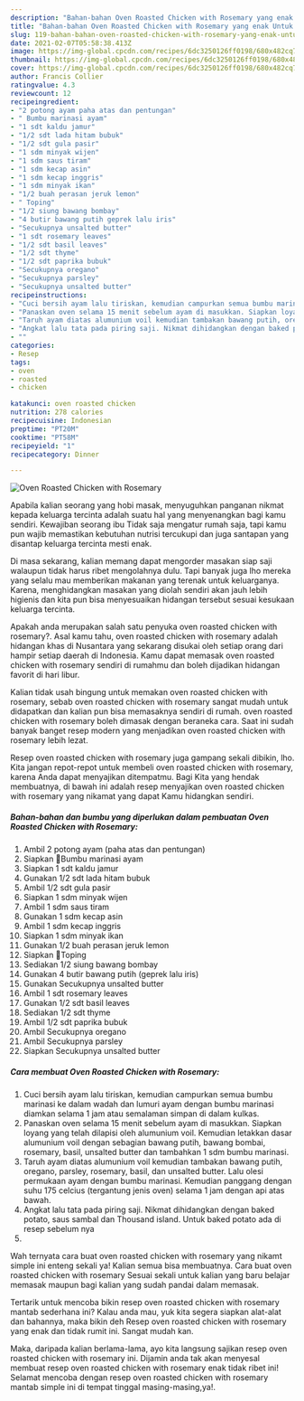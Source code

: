 ```yaml
---
description: "Bahan-bahan Oven Roasted Chicken with Rosemary yang enak Untuk Jualan"
title: "Bahan-bahan Oven Roasted Chicken with Rosemary yang enak Untuk Jualan"
slug: 119-bahan-bahan-oven-roasted-chicken-with-rosemary-yang-enak-untuk-jualan
date: 2021-02-07T05:58:38.413Z
image: https://img-global.cpcdn.com/recipes/6dc3250126ff0198/680x482cq70/oven-roasted-chicken-with-rosemary-foto-resep-utama.jpg
thumbnail: https://img-global.cpcdn.com/recipes/6dc3250126ff0198/680x482cq70/oven-roasted-chicken-with-rosemary-foto-resep-utama.jpg
cover: https://img-global.cpcdn.com/recipes/6dc3250126ff0198/680x482cq70/oven-roasted-chicken-with-rosemary-foto-resep-utama.jpg
author: Francis Collier
ratingvalue: 4.3
reviewcount: 12
recipeingredient:
- "2 potong ayam paha atas dan pentungan"
- " Bumbu marinasi ayam"
- "1 sdt kaldu jamur"
- "1/2 sdt lada hitam bubuk"
- "1/2 sdt gula pasir"
- "1 sdm minyak wijen"
- "1 sdm saus tiram"
- "1 sdm kecap asin"
- "1 sdm kecap inggris"
- "1 sdm minyak ikan"
- "1/2 buah perasan jeruk lemon"
- " Toping"
- "1/2 siung bawang bombay"
- "4 butir bawang putih geprek lalu iris"
- "Secukupnya unsalted butter"
- "1 sdt rosemary leaves"
- "1/2 sdt basil leaves"
- "1/2 sdt thyme"
- "1/2 sdt paprika bubuk"
- "Secukupnya oregano"
- "Secukupnya parsley"
- "Secukupnya unsalted butter"
recipeinstructions:
- "Cuci bersih ayam lalu tiriskan, kemudian campurkan semua bumbu marinasi ke dalam wadah dan lumuri ayam dengan bumbu marinasi diamkan selama 1 jam atau semalaman simpan di dalam kulkas."
- "Panaskan oven selama 15 menit sebelum ayam di masukkan. Siapkan loyang yang telah dilapisi oleh alumunium voil. Kemudian letakkan dasar alumunium voil dengan sebagian bawang putih, bawang bombai, rosemary, basil, unsalted butter dan tambahkan 1 sdm bumbu marinasi."
- "Taruh ayam diatas alumunium voil kemudian tambakan bawang putih, oregano, parsley, rosemary, basil, dan unsalted butter. Lalu olesi permukaan ayam dengan bumbu marinasi. Kemudian panggang dengan suhu 175 celcius (tergantung jenis oven) selama 1 jam dengan api atas bawah."
- "Angkat lalu tata pada piring saji. Nikmat dihidangkan dengan baked potato, saus sambal dan Thousand island. Untuk baked potato ada di resep sebelum nya"
- ""
categories:
- Resep
tags:
- oven
- roasted
- chicken

katakunci: oven roasted chicken 
nutrition: 278 calories
recipecuisine: Indonesian
preptime: "PT20M"
cooktime: "PT58M"
recipeyield: "1"
recipecategory: Dinner

---
```



![Oven Roasted Chicken with Rosemary](https://img-global.cpcdn.com/recipes/6dc3250126ff0198/680x482cq70/oven-roasted-chicken-with-rosemary-foto-resep-utama.jpg)

Apabila kalian seorang yang hobi masak, menyuguhkan panganan nikmat kepada keluarga tercinta adalah suatu hal yang menyenangkan bagi kamu sendiri. Kewajiban seorang ibu Tidak saja mengatur rumah saja, tapi kamu pun wajib memastikan kebutuhan nutrisi tercukupi dan juga santapan yang disantap keluarga tercinta mesti enak.

Di masa  sekarang, kalian memang dapat mengorder masakan siap saji walaupun tidak harus ribet mengolahnya dulu. Tapi banyak juga lho mereka yang selalu mau memberikan makanan yang terenak untuk keluarganya. Karena, menghidangkan masakan yang diolah sendiri akan jauh lebih higienis dan kita pun bisa menyesuaikan hidangan tersebut sesuai kesukaan keluarga tercinta. 



Apakah anda merupakan salah satu penyuka oven roasted chicken with rosemary?. Asal kamu tahu, oven roasted chicken with rosemary adalah hidangan khas di Nusantara yang sekarang disukai oleh setiap orang dari hampir setiap daerah di Indonesia. Kamu dapat memasak oven roasted chicken with rosemary sendiri di rumahmu dan boleh dijadikan hidangan favorit di hari libur.

Kalian tidak usah bingung untuk memakan oven roasted chicken with rosemary, sebab oven roasted chicken with rosemary sangat mudah untuk didapatkan dan kalian pun bisa memasaknya sendiri di rumah. oven roasted chicken with rosemary boleh dimasak dengan beraneka cara. Saat ini sudah banyak banget resep modern yang menjadikan oven roasted chicken with rosemary lebih lezat.

Resep oven roasted chicken with rosemary juga gampang sekali dibikin, lho. Kita jangan repot-repot untuk membeli oven roasted chicken with rosemary, karena Anda dapat menyajikan ditempatmu. Bagi Kita yang hendak membuatnya, di bawah ini adalah resep menyajikan oven roasted chicken with rosemary yang nikamat yang dapat Kamu hidangkan sendiri.

<!--inarticleads1-->

##### Bahan-bahan dan bumbu yang diperlukan dalam pembuatan Oven Roasted Chicken with Rosemary:

1. Ambil 2 potong ayam (paha atas dan pentungan)
1. Siapkan  📌Bumbu marinasi ayam
1. Siapkan 1 sdt kaldu jamur
1. Gunakan 1/2 sdt lada hitam bubuk
1. Ambil 1/2 sdt gula pasir
1. Siapkan 1 sdm minyak wijen
1. Ambil 1 sdm saus tiram
1. Gunakan 1 sdm kecap asin
1. Ambil 1 sdm kecap inggris
1. Siapkan 1 sdm minyak ikan
1. Gunakan 1/2 buah perasan jeruk lemon
1. Siapkan  📌Toping
1. Sediakan 1/2 siung bawang bombay
1. Gunakan 4 butir bawang putih (geprek lalu iris)
1. Gunakan Secukupnya unsalted butter
1. Ambil 1 sdt rosemary leaves
1. Gunakan 1/2 sdt basil leaves
1. Sediakan 1/2 sdt thyme
1. Ambil 1/2 sdt paprika bubuk
1. Ambil Secukupnya oregano
1. Ambil Secukupnya parsley
1. Siapkan Secukupnya unsalted butter




<!--inarticleads2-->

##### Cara membuat Oven Roasted Chicken with Rosemary:

1. Cuci bersih ayam lalu tiriskan, kemudian campurkan semua bumbu marinasi ke dalam wadah dan lumuri ayam dengan bumbu marinasi diamkan selama 1 jam atau semalaman simpan di dalam kulkas.
1. Panaskan oven selama 15 menit sebelum ayam di masukkan. Siapkan loyang yang telah dilapisi oleh alumunium voil. Kemudian letakkan dasar alumunium voil dengan sebagian bawang putih, bawang bombai, rosemary, basil, unsalted butter dan tambahkan 1 sdm bumbu marinasi.
1. Taruh ayam diatas alumunium voil kemudian tambakan bawang putih, oregano, parsley, rosemary, basil, dan unsalted butter. Lalu olesi permukaan ayam dengan bumbu marinasi. Kemudian panggang dengan suhu 175 celcius (tergantung jenis oven) selama 1 jam dengan api atas bawah.
1. Angkat lalu tata pada piring saji. Nikmat dihidangkan dengan baked potato, saus sambal dan Thousand island. Untuk baked potato ada di resep sebelum nya
1. 




Wah ternyata cara buat oven roasted chicken with rosemary yang nikamt simple ini enteng sekali ya! Kalian semua bisa membuatnya. Cara buat oven roasted chicken with rosemary Sesuai sekali untuk kalian yang baru belajar memasak maupun bagi kalian yang sudah pandai dalam memasak.

Tertarik untuk mencoba bikin resep oven roasted chicken with rosemary mantab sederhana ini? Kalau anda mau, yuk kita segera siapkan alat-alat dan bahannya, maka bikin deh Resep oven roasted chicken with rosemary yang enak dan tidak rumit ini. Sangat mudah kan. 

Maka, daripada kalian berlama-lama, ayo kita langsung sajikan resep oven roasted chicken with rosemary ini. Dijamin anda tak akan menyesal membuat resep oven roasted chicken with rosemary enak tidak ribet ini! Selamat mencoba dengan resep oven roasted chicken with rosemary mantab simple ini di tempat tinggal masing-masing,ya!.

